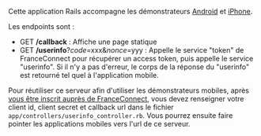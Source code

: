 Cette application Rails accompagne les démonstrateurs [Android](https://repo.android/) et [iPhone](https://repo.iphone/).

Les endpoints sont :

*  GET **/callback** : Affiche une page statique
*  GET **/userinfo**?*code*=xxx&*nonce*=yyy : Appelle le service "token" de FranceConnect pour récupérer un access token, puis appelle le service "userinfo". Si il n'y a pas d'erreur, le corps de la réponse du "userinfo" est retourné tel quel à l'application mobile.

Pour réutiliser ce serveur afin d'utiliser les démonstrateurs mobiles, après [vous être inscrit auprès de FranceConnect](https://developers.integ01.dev-franceconnect.fr/inscription), vous devez renseigner votre client id, client secret et callback url dans le fichier `app/controllers/userinfo_controller.rb`. Vous pourrez ensuite faire pointer les applications mobiles vers l'url de ce serveur.